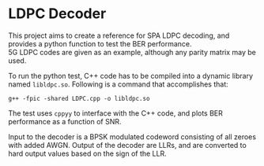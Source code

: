 # LDPC Decoder

This project aims to create a reference for SPA LDPC decoding, and provides a python function to test the BER performance.  
5G LDPC codes are given as an example, although any parity matrix may be used.

To run the python test, C++ code has to be compiled into a dynamic library named `libldpc.so`. Following is a command that accomplishes that:
```
g++ -fpic -shared LDPC.cpp -o libldpc.so
```

The test uses `cppyy` to interface with the C++ code, and plots BER performance as a function of SNR.

Input to the decoder is a BPSK modulated codeword consisting of all zeroes with added AWGN.
Output of the decoder are LLRs, and are converted to hard output values based on the sign of the LLR.
